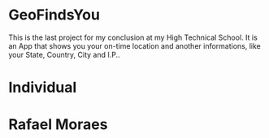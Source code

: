 # GeoFindsYou
This is the last project for my conclusion at my High Technical School. It is an App that shows you your on-time location and another informations, like your State, Country, City and I.P..

# Individual
# Rafael Moraes
